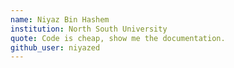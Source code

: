 ```yaml
---
name: Niyaz Bin Hashem 
institution: North South University 
quote: Code is cheap, show me the documentation.
github_user: niyazed
---
```


